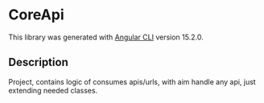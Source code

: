 # CoreApi

This library was generated with [Angular CLI](https://github.com/angular/angular-cli) version 15.2.0.

## Description

Project, contains logic of consumes apis/urls, with aim handle any api, just extending needed classes.
